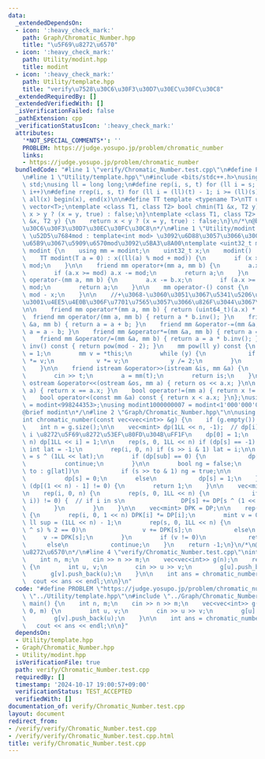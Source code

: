 ```yaml
---
data:
  _extendedDependsOn:
  - icon: ':heavy_check_mark:'
    path: Graph/Chromatic_Number.hpp
    title: "\u5F69\u8272\u6570"
  - icon: ':heavy_check_mark:'
    path: Utility/modint.hpp
    title: modint
  - icon: ':heavy_check_mark:'
    path: Utility/template.hpp
    title: "verify\u7528\u30C6\u30F3\u30D7\u30EC\u30FC\u30C8"
  _extendedRequiredBy: []
  _extendedVerifiedWith: []
  _isVerificationFailed: false
  _pathExtension: cpp
  _verificationStatusIcon: ':heavy_check_mark:'
  attributes:
    '*NOT_SPECIAL_COMMENTS*': ''
    PROBLEM: https://judge.yosupo.jp/problem/chromatic_number
    links:
    - https://judge.yosupo.jp/problem/chromatic_number
  bundledCode: "#line 1 \"verify/Chromatic_Number.test.cpp\"\n#define PROBLEM \"https://judge.yosupo.jp/problem/chromatic_number\"\
    \n#line 1 \"Utility/template.hpp\"\n#include <bits/stdc++.h>\nusing namespace\
    \ std;\nusing ll = long long;\n#define rep(i, s, t) for (ll i = s; i < (ll)(t);\
    \ i++)\n#define rrep(i, s, t) for (ll i = (ll)(t) - 1; i >= (ll)(s); i--)\n#define\
    \ all(x) begin(x), end(x)\n\n#define TT template <typename T>\nTT using vec =\
    \ vector<T>;\ntemplate <class T1, class T2> bool chmin(T1 &x, T2 y) {\n    return\
    \ x > y ? (x = y, true) : false;\n}\ntemplate <class T1, class T2> bool chmax(T1\
    \ &x, T2 y) {\n    return x < y ? (x = y, true) : false;\n}\n/*\n@brief verify\u7528\
    \u30C6\u30F3\u30D7\u30EC\u30FC\u30C8\n*/\n#line 1 \"Utility/modint.hpp\"\n\n//\
    \ \u52D5\u7684mod : template<int mod> \u3092\u6D88\u3057\u3066\u3001\u4E0A\u306E\
    \u65B9\u3067\u5909\u6570mod\u3092\u5BA3\u8A00\ntemplate <uint32_t mod> struct\
    \ modint {\n    using mm = modint;\n    uint32_t x;\n    modint() : x(0) {}\n\
    \    TT modint(T a = 0) : x((ll(a) % mod + mod)) {\n        if (x >= mod) x -=\
    \ mod;\n    }\n\n    friend mm operator+(mm a, mm b) {\n        a.x += b.x;\n\
    \        if (a.x >= mod) a.x -= mod;\n        return a;\n    }\n    friend mm\
    \ operator-(mm a, mm b) {\n        a.x -= b.x;\n        if (a.x >= mod) a.x +=\
    \ mod;\n        return a;\n    }\n\n    mm operator-() const {\n        return\
    \ mod - x;\n    }\n\n    //+\u3068-\u3060\u3051\u3067\u5341\u5206\u306A\u5834\u5408\
    \u3001\u4EE5\u4E0B\u306F\u7701\u7565\u3057\u3066\u826F\u3044\u3067\u3059\u3002\
    \n\n    friend mm operator*(mm a, mm b) { return (uint64_t)(a.x) * b.x; }\n  \
    \  friend mm operator/(mm a, mm b) { return a * b.inv(); }\n    friend mm &operator+=(mm\
    \ &a, mm b) { return a = a + b; }\n    friend mm &operator-=(mm &a, mm b) { return\
    \ a = a - b; }\n    friend mm &operator*=(mm &a, mm b) { return a = a * b; }\n\
    \    friend mm &operator/=(mm &a, mm b) { return a = a * b.inv(); }\n\n    mm\
    \ inv() const { return pow(mod - 2); }\n    mm pow(ll y) const {\n        mm res\
    \ = 1;\n        mm v = *this;\n        while (y) {\n            if (y & 1) res\
    \ *= v;\n            v *= v;\n            y /= 2;\n        }\n        return res;\n\
    \    }\n\n    friend istream &operator>>(istream &is, mm &a) {\n        ll t;\n\
    \        cin >> t;\n        a = mm(t);\n        return is;\n    }\n\n    friend\
    \ ostream &operator<<(ostream &os, mm a) { return os << a.x; }\n\n    bool operator==(mm\
    \ a) { return x == a.x; }\n    bool operator!=(mm a) { return x != a.x; }\n\n\
    \    bool operator<(const mm &a) const { return x < a.x; }\n};\nusing modint998244353\
    \ = modint<998244353>;\nusing modint1000000007 = modint<1'000'000'007>;\n/*\n\
    @brief modint\n*/\n#line 2 \"Graph/Chromatic_Number.hpp\"\n\nusing mint = modint998244353;\n\
    int chromatic_number(const vec<vec<int>> &g) {\n    if (g.empty()) return 0;\n\
    \    int n = g.size();\n\n    vec<mint> dp(1LL << n, -1);  // dp[i][S] := S \u306F\
    \ i \u8272\u5F69\u8272\u53EF\u80FD\u304B\uFF1F\n    dp[0] = 1;\n    rep(i, 0,\
    \ n) dp[1LL << i] = 1;\n\n    rep(s, 0, 1LL << n) if (dp[s] == -1) {\n       \
    \ int lat = -1;\n        rep(i, 0, n) if (s >> i & 1) lat = i;\n\n        ll sub\
    \ = s ^ (1LL << lat);\n        if (dp[sub] == 0) {\n            dp[s] = 0;\n \
    \           continue;\n        }\n\n        bool ng = false;\n        for (int\
    \ to : g[lat])\n            if (s >> to & 1) ng = true;\n\n        if (ng)\n \
    \           dp[s] = 0;\n        else\n            dp[s] = 1;\n    }\n\n    if\
    \ (dp[(1 << n) - 1] != 0) {\n        return 1;\n    }\n\n    vec<mint> DP = dp;\n\
    \n    rep(i, 0, n) {\n        rep(s, 0, 1LL << n) {\n            if ((s & (1 <<\
    \ i)) != 0) {  // if i in s\n                DP[s] += DP[s ^ (1 << i)];\n    \
    \        }\n        }\n    }\n\n    vec<mint> DPK = DP;\n\n    rep(k, 2, n + 1)\
    \ {\n        rep(i, 0, 1 << n) DPK[i] *= DP[i];\n        mint v = 0;\n       \
    \ ll sup = (1LL << n) - 1;\n        rep(s, 0, 1LL << n) {\n            if (__builtin_popcountll(sup\
    \ ^ s) % 2 == 0)\n                v += DPK[s];\n            else\n           \
    \     v -= DPK[s];\n        }\n        if (v != 0)\n            return k;\n  \
    \      else\n            continue;\n    }\n    return -1;\n}\n/*\n@brief \u5F69\
    \u8272\u6570\n*/\n#line 4 \"verify/Chromatic_Number.test.cpp\"\nint main() {\n\
    \    int n, m;\n    cin >> n >> m;\n    vec<vec<int>> g(n);\n    rep(i, 0, m)\
    \ {\n        int u, v;\n        cin >> u >> v;\n        g[u].push_back(v);\n \
    \       g[v].push_back(u);\n    }\n\n    int ans = chromatic_number(g);\n\n  \
    \  cout << ans << endl;\n\n}\n"
  code: "#define PROBLEM \"https://judge.yosupo.jp/problem/chromatic_number\"\n#include\
    \ \"../Utility/template.hpp\"\n#include \"../Graph/Chromatic_Number.hpp\"\nint\
    \ main() {\n    int n, m;\n    cin >> n >> m;\n    vec<vec<int>> g(n);\n    rep(i,\
    \ 0, m) {\n        int u, v;\n        cin >> u >> v;\n        g[u].push_back(v);\n\
    \        g[v].push_back(u);\n    }\n\n    int ans = chromatic_number(g);\n\n \
    \   cout << ans << endl;\n\n}"
  dependsOn:
  - Utility/template.hpp
  - Graph/Chromatic_Number.hpp
  - Utility/modint.hpp
  isVerificationFile: true
  path: verify/Chromatic_Number.test.cpp
  requiredBy: []
  timestamp: '2024-10-17 19:00:57+09:00'
  verificationStatus: TEST_ACCEPTED
  verifiedWith: []
documentation_of: verify/Chromatic_Number.test.cpp
layout: document
redirect_from:
- /verify/verify/Chromatic_Number.test.cpp
- /verify/verify/Chromatic_Number.test.cpp.html
title: verify/Chromatic_Number.test.cpp
---
```

